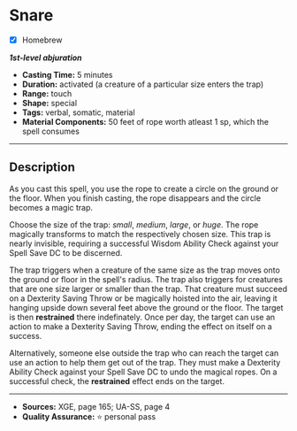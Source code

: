 # Snare
- [x] Homebrew

***1st-level abjuration***
- **Casting Time:** 5 minutes
- **Duration:** activated (a creature of a particular size enters the trap)
- **Range:** touch
- **Shape:** special
- **Tags:** verbal, somatic, material
- **Material Components:** 50 feet of rope worth atleast 1 sp, which the spell consumes

---

## Description
As you cast this spell, you use the rope to create a circle on the ground or the floor.
When you finish casting, the rope disappears and the circle becomes a magic trap.

Choose the size of the trap: *small*, *medium*, *large*, or *huge*.
The rope magically transforms to match the respectively chosen size.
This trap is nearly invisible, requiring a successful Wisdom Ability Check against your Spell Save DC to be discerned.

The trap triggers when a creature of the same size as the trap moves onto the ground or floor in the spell's radius.
The trap also triggers for creatures that are one size larger or smaller than the trap.
That creature must succeed on a Dexterity Saving Throw or be magically hoisted into the air, leaving it hanging upside down several feet above the ground or the floor.
The target is then **restrained** there indefinately.
Once per day, the target can use an action to make a Dexterity Saving Throw, ending the effect on itself on a success.

Alternatively, someone else outside the trap who can reach the target can use an action to help them get out of the trap.
They must make a Dexterity Ability Check against your Spell Save DC to undo the magical ropes.
On a successful check, the **restrained** effect ends on the target.

---

- **Sources:** XGE, page 165; UA-SS, page 4
- **Quality Assurance:** :star: personal pass
